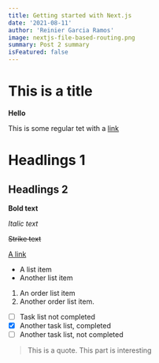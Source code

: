 ```yaml
---
title: Getting started with Next.js
date: '2021-08-11'
author: 'Reinier Garcia Ramos'
image: nextjs-file-based-routing.png
summary: Post 2 summary
isFeatured: false
---
```

# This is a title

**Hello**

This is some regular tet with a [link](https://reiniergarcia.dev)

# Headlings 1

## Headlings 2

**Bold text**

*Italic text*

~~Strike text~~

[A link](https://)

* A list item
* Another list item

1. An order list item
2. Another order list item.

* [ ] Task list not completed
* [X] Another task list, completed
* [ ] Another task list, not completed

> This is a quote. This part is interesting
